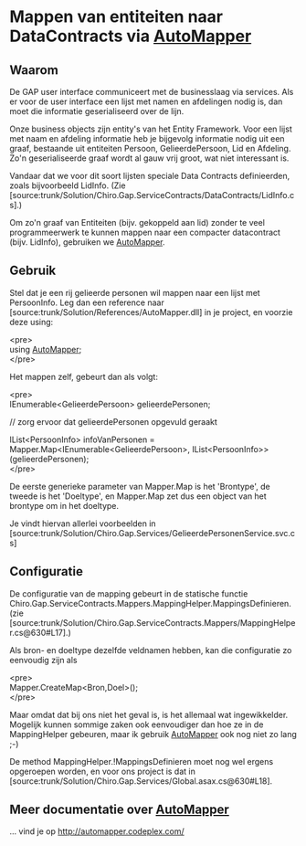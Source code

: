 Mappen van entiteiten naar DataContracts via [AutoMapper](AutoMapper.md)
===============================================================

Waarom
------

De GAP user interface communiceert met de businesslaag via services. Als
er voor de user interface een lijst met namen en afdelingen nodig is,
dan moet die informatie geserialiseerd over de lijn.

Onze business objects zijn entity's van het Entity Framework. Voor een
lijst met naam en afdeling informatie heb je bijgevolg informatie nodig
uit een graaf, bestaande uit entiteiten Persoon, GelieerdePersoon, Lid
en Afdeling. Zo'n geserialiseerde graaf wordt al gauw vrij groot, wat
niet interessant is.

Vandaar dat we voor dit soort lijsten speciale Data Contracts
definieerden, zoals bijvoorbeeld LidInfo. (Zie
\[source:trunk/Solution/Chiro.Gap.ServiceContracts/DataContracts/LidInfo.cs\].)

Om zo'n graaf van Entiteiten (bijv. gekoppeld aan lid) zonder te veel
programmeerwerk te kunnen mappen naar een compacter datacontract (bijv.
LidInfo), gebruiken we [AutoMapper](AutoMapper.md).

Gebruik
-------

Stel dat je een rij gelieerde personen wil mappen naar een lijst met
PersoonInfo. Leg dan een reference naar
\[source:trunk/Solution/References/AutoMapper.dll\] in je project, en
voorzie deze using:

&lt;pre&gt;\
using [AutoMapper](AutoMapper.md);\
&lt;/pre&gt;

Het mappen zelf, gebeurt dan als volgt:

&lt;pre&gt;\
IEnumerable&lt;GelieerdePersoon&gt; gelieerdePersonen;

// zorg ervoor dat gelieerdePersonen opgevuld geraakt

IList&lt;PersoonInfo&gt; infoVanPersonen =
Mapper.Map&lt;IEnumerable&lt;GelieerdePersoon&gt;,
IList&lt;PersoonInfo&gt;&gt;(gelieerdePersonen);\
&lt;/pre&gt;

De eerste generieke parameter van Mapper.Map is het 'Brontype', de
tweede is het 'Doeltype', en Mapper.Map zet dus een object van het
brontype om in het doeltype.

Je vindt hiervan allerlei voorbeelden in
\[source:trunk/Solution/Chiro.Gap.Services/GelieerdePersonenService.svc.cs\]

Configuratie
------------

De configuratie van de mapping gebeurt in de statische functie
Chiro.Gap.ServiceContracts.Mappers.MappingHelper.MappingsDefinieren.
(zie
\[source:trunk/Solution/Chiro.Gap.ServiceContracts.Mappers/MappingHelper.cs@630\#L17\].)

Als bron- en doeltype dezelfde veldnamen hebben, kan die configuratie zo
eenvoudig zijn als

&lt;pre&gt;\
Mapper.CreateMap&lt;Bron,Doel&gt;();\
&lt;/pre&gt;

Maar omdat dat bij ons niet het geval is, is het allemaal wat
ingewikkelder. Mogelijk kunnen sommige zaken ook eenvoudiger dan hoe ze
in de MappingHelper gebeuren, maar ik gebruik [AutoMapper](AutoMapper.md) ook nog
niet zo lang ;-)

De method MappingHelper.!MappingsDefinieren moet nog wel ergens
opgeroepen worden, en voor ons project is dat in
\[source:trunk/Solution/Chiro.Gap.Services/Global.asax.cs@630\#L18\].

Meer documentatie over [AutoMapper](AutoMapper.md)
-----------------------------------------

... vind je op http://automapper.codeplex.com/
